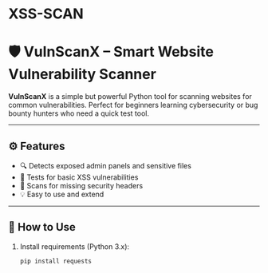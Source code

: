# XSS-SCAN
# 🛡️ VulnScanX – Smart Website Vulnerability Scanner

**VulnScanX** is a simple but powerful Python tool for scanning websites for common vulnerabilities. Perfect for beginners learning cybersecurity or bug bounty hunters who need a quick test tool.

---

## ⚙️ Features

- 🔍 Detects exposed admin panels and sensitive files
- 🧪 Tests for basic XSS vulnerabilities
- 🔐 Scans for missing security headers
- 💡 Easy to use and extend

---

## 🚀 How to Use

1. Install requirements (Python 3.x):
   ```bash
   pip install requests
